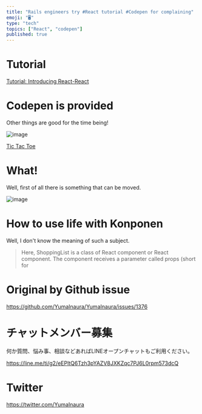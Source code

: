 ```yaml
---
title: "Rails engineers try #React tutorial #Codepen for complaining"
emoji: "🖥"
type: "tech"
topics: ["React", "codepen"]
published: true
---
```


# Tutorial 

[Tutorial: Introducing React-React](https://ja.reactjs.org/tutorial/tutorial.html#setup-for-the-tutorial)

# Codepen is provided 

Other things are good for the time being!

![image](https://user-images.githubusercontent.com/13635059/56489823-faeffe80-651d-11e9-891c-afb07f1d3edf.png)

[Tic Tac Toe](https://codepen.io/gaearon/pen/oWWQNa?editors=0010)

# What! 

Well, first of all there is something that can be moved.

![image](https://user-images.githubusercontent.com/13635059/56489862-2b379d00-651e-11e9-9dfd-df5c8c0ef273.png)

# How to use life with Konponen 

Well, I don't know the meaning of such a subject.

> Here, ShoppingList is a class of React component or React component. The component receives a parameter called props (short for



# Original by Github issue

https://github.com/YumaInaura/YumaInaura/issues/1376








<!-- Update From Qiita API -->

# チャットメンバー募集


何か質問、悩み事、相談などあればLINEオープンチャットもご利用ください。

https://line.me/ti/g2/eEPltQ6Tzh3pYAZV8JXKZqc7PJ6L0rpm573dcQ





# Twitter


https://twitter.com/YumaInaura


<!-- Update From Qiita API -->


